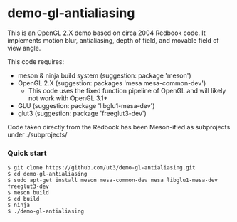 # demo-gl-antialiasing

This is an OpenGL 2.X demo based on circa 2004 Redbook code. It implements motion blur, antialiasing, depth of field, and movable field of view angle.

This code requires:
- meson & ninja build system (suggestion: package 'meson')
- OpenGL 2.X (suggestion: packages 'mesa mesa-common-dev')
	- This code uses the fixed function pipeline of OpenGL and will likely not work with OpenGL 3.1+ 
- GLU (suggestion: package 'libglu1-mesa-dev')
- glut3 (suggestion: package 'freeglut3-dev')

Code taken directly from the Redbook has been Meson-ified as subprojects under ./subprojects/


### Quick start
	$ git clone https://github.com/ut3/demo-gl-antialiasing.git
	$ cd demo-gl-antialiasing
	$ sudo apt-get install meson mesa-common-dev mesa libglu1-mesa-dev freeglut3-dev
	$ meson build
	$ cd build
	$ ninja
	$ ./demo-gl-antialiasing


